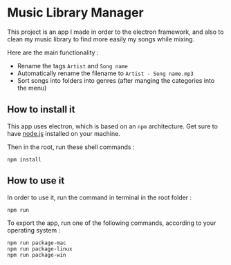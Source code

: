 # Music Library Manager

This project is an app I made in order to the electron framework, and also to clean my music library to find more easily my songs while mixing.

Here are the main functionality :

- Rename the tags `Artist` and `Song name`
- Automatically rename the filename to `Artist - Song name.mp3`
- Sort songs into folders into genres (after manging the categories into the menu)

## How to install it

This app uses electron, which is based on an `npm` architecture. Get sure to have [node.js](https://nodejs.org/en/) installed on your machine.

Then in the root, run these shell commands :

```
npm install
```

## How to use it

In order to use it, run the command in terminal in the root folder :
```
npm run
```

To export the app, run one of the following commands, according to your operating system :

```
npm run package-mac
npm run package-linux
npm run package-win
```